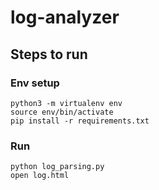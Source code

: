 # log-analyzer

## Steps to run
### Env setup
```
python3 -m virtualenv env
source env/bin/activate
pip install -r requirements.txt 
```
### Run
```
python log_parsing.py 
open log.html
```
